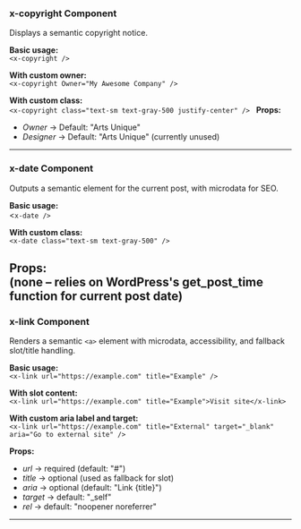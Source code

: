 ### x-copyright Component
Displays a semantic copyright notice.

**Basic usage:**  
`<x-copyright />`

**With custom owner:**  
`<x-copyright Owner="My Awesome Company" />`

**With custom class:**  
`<x-copyright class="text-sm text-gray-500 justify-center" />
`
**Props:**
- _Owner_ → Default: "Arts Unique"
- _Designer_ → Default: "Arts Unique" (currently unused)
----
### x-date Component
Outputs a semantic <time> element for the current post, with microdata for SEO.

**Basic usage:**  
<`x-date />`

**With custom class:**  
`<x-date class="text-sm text-gray-500" />`

**Props:**  
(none – relies on WordPress's get_post_time function for current post date)
----
### x-link Component
Renders a semantic `<a>` element with microdata, accessibility, and fallback slot/title handling.

**Basic usage:**  
`<x-link url="https://example.com" title="Example" />`

**With slot content:**  
`<x-link url="https://example.com" title="Example">Visit site</x-link>`

**With custom aria label and target:**  
`<x-link url="https://example.com" title="External" target="_blank" aria="Go to external site" />`

**Props:**
- _url_ → required (default: "#")
- _title_ → optional (used as fallback for slot)
- _aria_ → optional (default: "Link {title}")
- _target_ → default: "_self"
- _rel_ → default: "noopener noreferrer"
----

